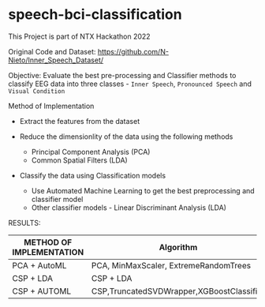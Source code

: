# speech-bci-classification
This Project is part of NTX Hackathon 2022

Original Code and Dataset: https://github.com/N-Nieto/Inner_Speech_Dataset/

Objective: Evaluate the best pre-processing and Classifier methods to classify EEG data into three classes - `Inner Speech`, `Pronounced Speech` and `Visual Condition`

Method of Implementation

- Extract the features from the dataset
- Reduce the dimensionlity of the data using the following methods
  - Principal Component Analysis (PCA)
  - Common Spatial Filters (LDA)
  
- Classify the data using Classification models
    - Use Automated Machine Learning to get the best preprocessing and classifier model
    - Other classifier models - Linear Discriminant Analysis (LDA)
 
RESULTS:

| METHOD OF IMPLEMENTATION | Algorithm |	ACCURACY |	F1 Score |
| ------------------------- | --------- | --------- | ------------ |
PCA + AutoML	|PCA, MinMaxScaler, ExtremeRandomTrees |	41.31%	| 0.03711 |
CSP + LDA| 	CSP + LDA	| 52.15%	| 0.5215|
CSP + AUTOML |CSP,TruncatedSVDWrapper,XGBoostClassifier| 	79.45%	| 0.7933 |
